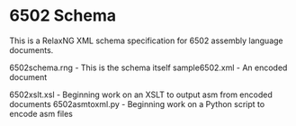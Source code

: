 # 6502 Schema 

This is a RelaxNG XML schema specification for 6502 assembly language documents. 

6502schema.rng - This is the schema itself
sample6502.xml - An encoded document 

6502xslt.xsl - Beginning work on an XSLT to output asm from encoded documents
6502asmtoxml.py - Beginning work on a Python script to encode asm files 

